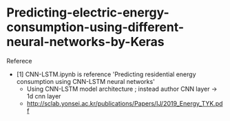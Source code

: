 # Predicting-electric-energy-consumption-using-different-neural-networks-by-Keras

Referece 
- [1] CNN-LSTM.ipynb is reference 'Predicting residential energy consumption using CNN-LSTM neural
networks'
  - Using CNN-LSTM model architecture ; instead author CNN layer -> 1d cnn layer
  - http://sclab.yonsei.ac.kr/publications/Papers/IJ/2019_Energy_TYK.pdf


